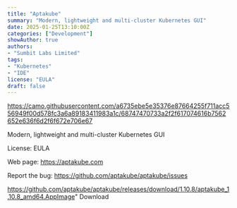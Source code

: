 ```yaml
---
title: "Aptakube"
summary: "Modern, lightweight and multi-cluster Kubernetes GUI"
date: 2025-01-25T13:10:00Z
categories: ["Development"]
showAuthor: true
authors:
- "Sumbit Labs Limited"
tags: 
- "Kubernetes"
- "IDE"
license: "EULA"
draft: false
---
```

https://camo.githubusercontent.com/a6735ebe5e35376e87664255f711acc556949f00d578fc3a6a89183411983a1c/68747470733a2f2f617074616b7562652e636f6d2f6f672e706e67

Modern, lightweight and multi-cluster Kubernetes GUI

License: EULA

Web page: <https://aptakube.com>

Report the bug: <https://github.com/aptakube/aptakube/issues>  

https://github.com/aptakube/aptakube/releases/download/1.10.8/aptakube_1.10.8_amd64.AppImage" 
Download
